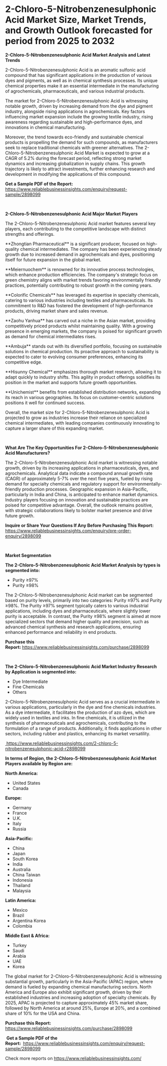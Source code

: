 <p><h1>2-Chloro-5-Nitrobenzenesulphonic Acid Market Size, Market Trends, and Growth Outlook forecasted for period from 2025 to 2032</h1></p><p><strong>2-Chloro-5-Nitrobenzenesulphonic Acid Market Analysis and Latest Trends</strong></p>
<p><p>2-Chloro-5-Nitrobenzenesulphonic Acid is an aromatic sulfonic acid compound that has significant applications in the production of various dyes and pigments, as well as in chemical synthesis processes. Its unique chemical properties make it an essential intermediate in the manufacturing of agrochemicals, pharmaceuticals, and various industrial products.</p><p>The market for 2-Chloro-5-Nitrobenzenesulphonic Acid is witnessing notable growth, driven by increasing demand from the dye and pigment industry, alongside rising applications in agrochemicals. Key factors influencing market expansion include the growing textile industry, rising awareness regarding sustainable and high-performance dyes, and innovations in chemical manufacturing. </p><p>Moreover, the trend towards eco-friendly and sustainable chemical products is propelling the demand for such compounds, as manufacturers seek to replace traditional chemicals with greener alternatives. The 2-Chloro-5-Nitrobenzenesulphonic Acid Market is expected to grow at a CAGR of 5.2% during the forecast period, reflecting strong market dynamics and increasing globalization in supply chains. This growth trajectory is likely to attract investments, further enhancing research and development in modifying the applications of this compound.</p></p>
<p><strong>Get a Sample PDF of the Report:&nbsp;</strong> <a href="https://www.reliablebusinessinsights.com/enquiry/request-sample/2898099?utm_campaign=3148&utm_medium=2&utm_source=Github&utm_content=ia&utm_term=15032025&utm_id=2-chloro-5-nitrobenzenesulphonic-acid">https://www.reliablebusinessinsights.com/enquiry/request-sample/2898099</a></p>
<p>&nbsp;</p>
<p><strong>2-Chloro-5-Nitrobenzenesulphonic Acid Major Market Players</strong></p>
<p><p>The 2-Chloro-5-Nitrobenzenesulphonic Acid market features several key players, each contributing to the competitive landscape with distinct strengths and offerings.</p><p>**Zhongtian Pharmaceutical** is a significant producer, focused on high-quality chemical intermediates. The company has been experiencing steady growth due to increased demand in agrochemicals and dyes, positioning itself for future expansion in the global market.</p><p>**Meiernuochem** is renowned for its innovative process technologies, which enhance production efficiencies. The company's strategic focus on green chemistry aligns with market trends favoring environmentally friendly practices, potentially contributing to robust growth in the coming years.</p><p>**Colorific Chemicals** has leveraged its expertise in specialty chemicals, catering to various industries including textiles and pharmaceuticals. Its commitment to R&D has fostered the development of high-performance products, driving market share and sales revenue.</p><p>**Zaohu Yanhua** has carved out a niche in the Asian market, providing competitively priced products whilst maintaining quality. With a growing presence in emerging markets, the company is poised for significant growth as demand for chemical intermediates rises.</p><p>**Ambuja** stands out with its diversified portfolio, focusing on sustainable solutions in chemical production. Its proactive approach to sustainability is expected to cater to evolving consumer preferences, enhancing its competitive edge.</p><p>**Hisunny Chemical** emphasizes thorough market research, allowing it to adapt quickly to industry shifts. This agility in product offerings solidifies its position in the market and supports future growth opportunities.</p><p>**Unichemist** benefits from established distribution networks, expanding its reach in various geographies. Its focus on customer-centric solutions positions it well for continued success.</p><p>Overall, the market size for 2-Chloro-5-Nitrobenzenesulphonic Acid is projected to grow as industries increase their reliance on specialized chemical intermediates, with leading companies continuously innovating to capture a larger share of this expanding market.</p></p>
<p>&nbsp;</p>
<p><strong>What Are The Key Opportunities For 2-Chloro-5-Nitrobenzenesulphonic Acid Manufacturers?</strong></p>
<p><p>The 2-Chloro-5-Nitrobenzenesulphonic Acid market is witnessing notable growth, driven by its increasing applications in pharmaceuticals, dyes, and agrochemicals. Analytical data indicate a compound annual growth rate (CAGR) of approximately 5-7% over the next five years, fueled by rising demand for specialty chemicals and regulatory support for environmentally-friendly production processes. Geographic expansion in Asia-Pacific, particularly in India and China, is anticipated to enhance market dynamics. Industry players focusing on innovation and sustainable practices are poised for competitive advantage. Overall, the outlook remains positive, with strategic collaborations likely to bolster market presence and drive future growth.</p></p>
<p><strong>Inquire or Share Your Questions If Any Before Purchasing This Report:</strong> <a href="https://www.reliablebusinessinsights.com/enquiry/pre-order-enquiry/2898099?utm_campaign=3148&utm_medium=2&utm_source=Github&utm_content=ia&utm_term=15032025&utm_id=2-chloro-5-nitrobenzenesulphonic-acid">https://www.reliablebusinessinsights.com/enquiry/pre-order-enquiry/2898099</a></p>
<p>&nbsp;</p>
<p><strong>Market Segmentation</strong></p>
<p><strong>The 2-Chloro-5-Nitrobenzenesulphonic Acid Market Analysis by types is segmented into:</strong></p>
<p><ul><li>Purity ≥97%</li><li>Purity ≥98%</li></ul></p>
<p><p>The 2-Chloro-5-Nitrobenzenesulphonic Acid market can be segmented based on purity levels, primarily into two categories: Purity ≥97% and Purity ≥98%. The Purity ≥97% segment typically caters to various industrial applications, including dyes and pharmaceuticals, where slightly lower purity is acceptable. In contrast, the Purity ≥98% segment is aimed at more specialized sectors that demand higher quality and precision, such as advanced chemical synthesis and research applications, ensuring enhanced performance and reliability in end products.</p></p>
<p><strong>Purchase this Report:&nbsp;</strong><a href="https://www.reliablebusinessinsights.com/purchase/2898099?utm_campaign=3148&utm_medium=2&utm_source=Github&utm_content=ia&utm_term=15032025&utm_id=2-chloro-5-nitrobenzenesulphonic-acid">https://www.reliablebusinessinsights.com/purchase/2898099</a></p>
<p>&nbsp;</p>
<p><strong>The 2-Chloro-5-Nitrobenzenesulphonic Acid Market Industry Research by Application is segmented into:</strong></p>
<p><ul><li>Dye Intermediate</li><li>Fine Chemicals</li><li>Others</li></ul></p>
<p><p>2-Chloro-5-Nitrobenzenesulphonic Acid serves as a crucial intermediate in various applications, particularly in the dye and fine chemicals industries. As a dye intermediate, it facilitates the production of azo dyes, which are widely used in textiles and inks. In fine chemicals, it is utilized in the synthesis of pharmaceuticals and agrochemicals, contributing to the formulation of a range of products. Additionally, it finds applications in other sectors, including rubber and plastics, enhancing its market versatility.</p></p>
<p><a href="https://www.reliablebusinessinsights.com/2-chloro-5-nitrobenzenesulphonic-acid-r2898099?utm_campaign=3148&utm_medium=2&utm_source=Github&utm_content=ia&utm_term=15032025&utm_id=2-chloro-5-nitrobenzenesulphonic-acid">&nbsp;https://www.reliablebusinessinsights.com/2-chloro-5-nitrobenzenesulphonic-acid-r2898099</a></p>
<p><strong>In terms of Region, the 2-Chloro-5-Nitrobenzenesulphonic Acid Market Players available by Region are:</strong></p>
<p>
    <p> <strong> North America: </strong>
        <ul>
            <li>United States</li>
            <li>Canada</li>
        </ul>
        </p> 
    <p> <strong> Europe: </strong>
        <ul>
            <li>Germany</li>
            <li>France</li>
            <li>U.K.</li>
            <li>Italy</li>
            <li>Russia</li>
        </ul>
        </p> 
    <p> <strong> Asia-Pacific: </strong>
        <ul>
            <li>China</li>
            <li>Japan</li>
            <li>South Korea</li>
            <li>India</li>
            <li>Australia</li>
            <li>China Taiwan</li>
            <li>Indonesia</li>
            <li>Thailand</li>
            <li>Malaysia</li>
        </ul>
        </p> 
    <p> <strong> Latin America: </strong>
        <ul>
            <li>Mexico</li>
            <li>Brazil</li>
            <li>Argentina Korea</li>
            <li>Colombia</li>
        </ul>
        </p> 
    <p> <strong> Middle East & Africa: </strong>
        <ul>
            <li>Turkey</li>
            <li>Saudi</li>
            <li>Arabia</li>
            <li>UAE</li>
            <li>Korea</li>
        </ul>
    </p>
    </p>
<p><p>The global market for 2-Chloro-5-Nitrobenzenesulphonic Acid is witnessing substantial growth, particularly in the Asia-Pacific (APAC) region, where demand is fueled by expanding chemical manufacturing sectors. North America and Europe also exhibit significant growth, driven by their established industries and increasing adoption of specialty chemicals. By 2025, APAC is projected to capture approximately 45% market share, followed by North America at around 25%, Europe at 20%, and a combined share of 10% for the USA and China.</p></p>
<p><strong>Purchase this Report: </strong><a href="https://www.reliablebusinessinsights.com/purchase/2898099?utm_campaign=3148&utm_medium=2&utm_source=Github&utm_content=ia&utm_term=15032025&utm_id=2-chloro-5-nitrobenzenesulphonic-acid">https://www.reliablebusinessinsights.com/purchase/2898099</a></p>
<p>&nbsp;<strong>Get a Sample PDF of the Report:&nbsp;&nbsp;</strong><a href="https://www.reliablebusinessinsights.com/enquiry/request-sample/2898099?utm_campaign=3148&utm_medium=2&utm_source=Github&utm_content=ia&utm_term=15032025&utm_id=2-chloro-5-nitrobenzenesulphonic-acid">https://www.reliablebusinessinsights.com/enquiry/request-sample/2898099</a></p>
<p><strong></strong></p>
<p>Check more reports on <a href="https://www.reliablebusinessinsights.com/?utm_campaign=3148&utm_medium=2&utm_source=Github&utm_content=ia&utm_term=15032025&utm_id=2-chloro-5-nitrobenzenesulphonic-acid">https://www.reliablebusinessinsights.com/</a></p>